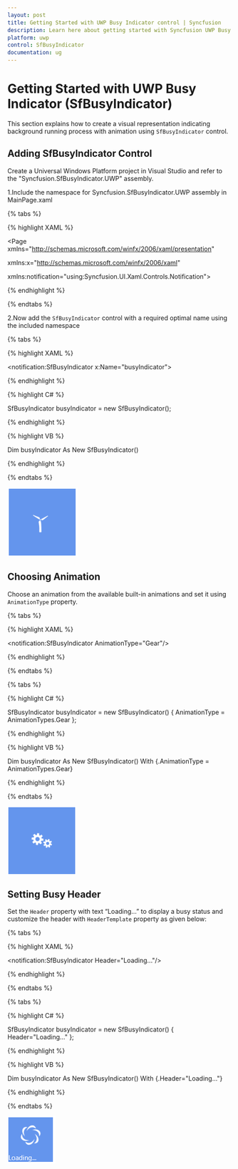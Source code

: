 ```yaml
---
layout: post
title: Getting Started with UWP Busy Indicator control | Syncfusion
description: Learn here about getting started with Syncfusion UWP Busy Indicator (SfBusyIndicator) control, its elements and more.
platform: uwp
control: SfBusyIndicator
documentation: ug
---
```


# Getting Started with UWP Busy Indicator (SfBusyIndicator)

This section explains how to create a visual representation indicating background running process with animation using `SfBusyIndicator` control.

## Adding SfBusyIndicator Control


Create a Universal Windows Platform project in Visual Studio and refer to the "Syncfusion.SfBusyIndicator.UWP" assembly.

1.Include the namespace for Syncfusion.SfBusyIndicator.UWP assembly in MainPage.xaml

{% tabs %}

{% highlight XAML %}
 
<Page xmlns="http://schemas.microsoft.com/winfx/2006/xaml/presentation"

xmlns:x="http://schemas.microsoft.com/winfx/2006/xaml"

xmlns:notification="using:Syncfusion.UI.Xaml.Controls.Notification">

{% endhighlight %}

{% endtabs %}

2.Now add the `SfBusyIndicator` control with a required optimal name using the included namespace

{% tabs %}

{% highlight XAML %}

<notification:SfBusyIndicator x:Name="busyIndicator">

{% endhighlight %}

{% highlight C# %}

SfBusyIndicator busyIndicator = new SfBusyIndicator();

{% endhighlight %}

{% highlight VB %}

Dim busyIndicator As New SfBusyIndicator()

{% endhighlight %}

{% endtabs %}

![Animation Winmil in UWP Busy Indicator](sfbusyindicator1/uwp-busy-indicator-winrt.png)

## Choosing Animation

Choose an animation from the available built-in animations and set it using `AnimationType` property.

{% tabs %}

{% highlight XAML %}
 
<Grid Background="CornFlowerBlue"/>

<notification:SfBusyIndicator AnimationType="Gear"/>

</Grid>

{% endhighlight %}

{% endtabs %}

{% tabs %}

{% highlight C# %}
 
SfBusyIndicator busyIndicator = new SfBusyIndicator() { AnimationType = AnimationTypes.Gear };

{% endhighlight %}

{% highlight VB %}
 
Dim busyIndicator As New SfBusyIndicator() With {.AnimationType = AnimationTypes.Gear}

{% endhighlight %}

{% endtabs %}

![Animation Gear in UWP Busy Indicator](sfbusyindicator1/uwp-busy-indicator-gear.png)

## Setting Busy Header

Set the `Header` property with text “Loading…” to display a busy status and customize the header with `HeaderTemplate` property as given below:

{% tabs %}

{% highlight XAML %}
 
<Grid Background="CornFlowerBlue"/>

<notification:SfBusyIndicator Header="Loading..."/>

</Grid>

{% endhighlight %}

{% endtabs %}

{% tabs %}

{% highlight C# %}
 
SfBusyIndicator busyIndicator = new SfBusyIndicator() { Header="Loading..." };

{% endhighlight %}

{% highlight VB %}
 
 Dim busyIndicator As New SfBusyIndicator() With {.Header="Loading..."}

{% endhighlight %}

{% endtabs %}

![Provide the Header Text in UWP Busy Indicator](sfbusyindicator1/uwp-busy-indicator-load.png)

 